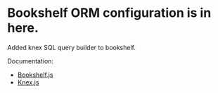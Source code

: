 # Bookshelf ORM configuration is in here.

Added knex SQL query builder to bookshelf.

Documentation:

- [Bookshelf.js](https://bookshelfjs.org/)
- [Knex.js](https://knexjs.org/)
